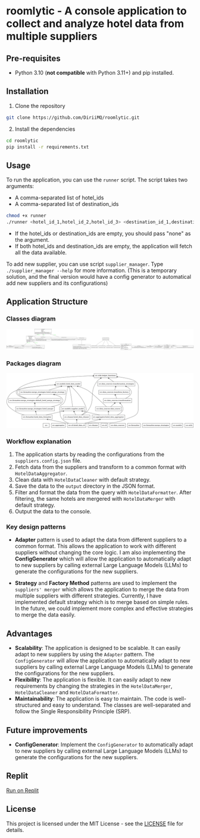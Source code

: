 # roomlytic - A console application to collect and analyze hotel data from multiple suppliers

## Pre-requisites
- Python 3.10 (**not compatible** with Python 3.11+) and pip installed.

## Installation

1. Clone the repository
```bash
git clone https://github.com/DiriiMQ/roomlytic.git
```

2. Install the dependencies
```bash
cd roomlytic
pip install -r requirements.txt
```

## Usage

To run the application, you can use the `runner` script. The script takes two arguments:
  - A comma-separated list of hotel_ids
  - A comma-separated list of destination_ids

```bash
chmod +x runner
./runner <hotel_id_1,hotel_id_2,hotel_id_3> <destination_id_1,destination_id_2>
```

- If the hotel_ids or destination_ids are empty, you should pass "none" as the argument.
- If both hotel_ids and destination_ids are empty, the application will fetch all the data available.

To add new supplier, you can use script `supplier_manager`. Type `./supplier_manager --help` for more information. (This is a temporary solution, and the final version would have a config generator to automatical add new suppliers and its configurations)

## Application Structure

### Classes diagram

![Classes diagram](diagrams/classes_roomlytic_final.png)

### Packages diagram

![Packages diagram](diagrams/packages_roomlytic_final.png)

### Workflow explanation

1. The application starts by reading the configurations from the `suppliers.config.json` file. 
2. Fetch data from the suppliers and transform to a common format with `HotelDataAggregator`. 
3. Clean data with `HotelDataCleaner` with default strategy.
4. Save the data to the `output` directory in the JSON format.
5. Filter and format the data from the query with `HotelDataFormatter`. After filtering, the same hotels are mergered with `HotelDataMerger` with default strategy.
6. Output the data to the console.

### Key design patterns

- **Adapter** pattern is used to adapt the data from different suppliers to a common format. This allows the application to work with different suppliers without changing the core logic. I am also implementing the **ConfigGenerator** which will allow the application to automatically adapt to new suppliers by calling external Large Language Models (LLMs) to generate the configurations for the new suppliers.

- **Strategy** and **Factory Method** patterns are used to implement the `suppliers' merger` which allows the application to merge the data from multiple suppliers with different strategies. Currently, I have implemented default strategy which is to merge based on simple rules. In the future, we could implement more complex and effective strategies to merge the data easily. 

## Advantages

- **Scalability**: The application is designed to be scalable. It can easily adapt to new suppliers by using the `Adapter` pattern. The `ConfigGenerator` will allow the application to automatically adapt to new suppliers by calling external Large Language Models (LLMs) to generate the configurations for the new suppliers.
- **Flexibility**: The application is flexible. It can easily adapt to new requirements by changing the strategies in the `HotelDataMerger`, `HotelDataCleaner` and `HotelDataFormatter`.
- **Maintainability**: The application is easy to maintain. The code is well-structured and easy to understand. The classes are well-separated and follow the Single Responsibility Principle (SRP).

## Future improvements

- **ConfigGenerator**: Implement the `ConfigGenerator` to automatically adapt to new suppliers by calling external Large Language Models (LLMs) to generate the configurations for the new suppliers.

## Replit

[Run on Replit](https://replit.com/@pmquang22/roomlytic)

## License

This project is licensed under the MIT License - see the [LICENSE](LICENSE) file for details.
